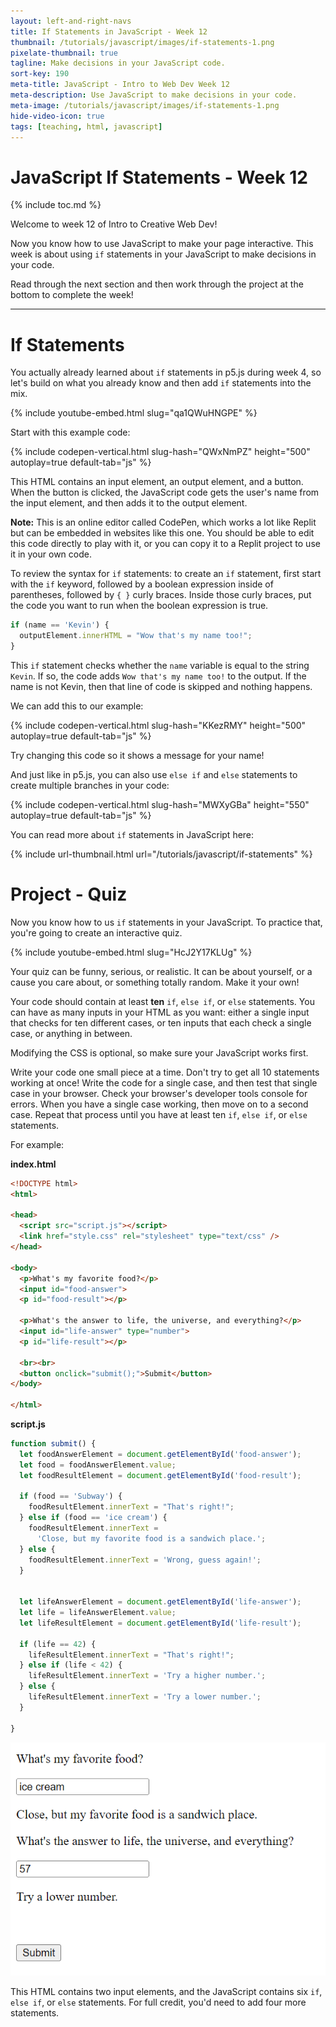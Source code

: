 ```yaml
---
layout: left-and-right-navs
title: If Statements in JavaScript - Week 12
thumbnail: /tutorials/javascript/images/if-statements-1.png
pixelate-thumbnail: true
tagline: Make decisions in your JavaScript code.
sort-key: 190
meta-title: JavaScript - Intro to Web Dev Week 12
meta-description: Use JavaScript to make decisions in your code.
meta-image: /tutorials/javascript/images/if-statements-1.png
hide-video-icon: true
tags: [teaching, html, javascript]
---
```


# JavaScript If Statements - Week 12

{% include toc.md %}

Welcome to week 12 of Intro to Creative Web Dev!

Now you know how to use JavaScript to make your page interactive. This week is about using `if` statements in your JavaScript to make decisions in your code.

Read through the next section and then work through the project at the bottom to complete the week!

---

# If Statements

You actually already learned about `if` statements in p5.js during week 4, so let's build on what you already know and then add `if` statements into the mix.

{% include youtube-embed.html slug="qa1QWuHNGPE" %}

Start with this example code:

{% include codepen-vertical.html slug-hash="QWxNmPZ" height="500" autoplay=true default-tab="js" %}

This HTML contains an input element, an output element, and a button. When the button is clicked, the JavaScript code gets the user's name from the input element, and then adds it to the output element.

**Note:** This is an online editor called CodePen, which works a lot like Replit but can be embedded in websites like this one. You should be able to edit this code directly to play with it, or you can copy it to a Replit project to use it in your own code.

To review the syntax for `if` statements: to create an `if` statement, first start with the `if` keyword, followed by a boolean expression inside of parentheses, followed by `{ }` curly braces. Inside those curly braces, put the code you want to run when the boolean expression is true.

```javascript
if (name == 'Kevin') {
  outputElement.innerHTML = "Wow that's my name too!";
}
```

This `if` statement checks whether the `name` variable is equal to the string `Kevin`. If so, the code adds `Wow that's my name too!` to the output. If the name is not Kevin, then that line of code is skipped and nothing happens.

We can add this to our example:

{% include codepen-vertical.html slug-hash="KKezRMY" height="500" autoplay=true default-tab="js" %}

Try changing this code so it shows a message for your name!

And just like in p5.js, you can also use `else if` and `else` statements to create multiple branches in your code:

{% include codepen-vertical.html slug-hash="MWXyGBa" height="550" autoplay=true default-tab="js" %}

You can read more about `if` statements in JavaScript here:

{% include url-thumbnail.html url="/tutorials/javascript/if-statements" %}

# Project - Quiz

Now you know how to us `if` statements in your JavaScript. To practice that, you're going to create an interactive quiz.

{% include youtube-embed.html slug="HcJ2Y17KLUg" %}

Your quiz can be funny, serious, or realistic. It can be about yourself, or a cause you care about, or something totally random. Make it your own!

Your code should contain at least **ten** `if`, `else if`, or `else` statements. You can have as many inputs in your HTML as you want: either a single input that checks for ten different cases, or ten inputs that each check a single case, or anything in between.

Modifying the CSS is optional, so make sure your JavaScript works first.

Write your code one small piece at a time. Don't try to get all 10 statements working at once! Write the code for a single case, and then test that single case in your browser. Check your browser's developer tools console for errors. When you have a single case working, then move on to a second case. Repeat that process until you have at least ten `if`, `else if`, or `else` statements.

For example:

**index.html**

```html
<!DOCTYPE html>
<html>

<head>
  <script src="script.js"></script>
  <link href="style.css" rel="stylesheet" type="text/css" />
</head>

<body>
  <p>What's my favorite food?</p>
  <input id="food-answer">
  <p id="food-result"></p>

  <p>What's the answer to life, the universe, and everything?</p>
  <input id="life-answer" type="number">
  <p id="life-result"></p>

  <br><br>
  <button onclick="submit();">Submit</button>
</body>

</html>
```

**script.js**

```javascript
function submit() {
  let foodAnswerElement = document.getElementById('food-answer');
  let food = foodAnswerElement.value;
  let foodResultElement = document.getElementById('food-result');

  if (food == 'Subway') {
    foodResultElement.innerText = "That's right!";
  } else if (food == 'ice cream') {
    foodResultElement.innerText =
      'Close, but my favorite food is a sandwich place.';
  } else {
    foodResultElement.innerText = 'Wrong, guess again!';
  }


  let lifeAnswerElement = document.getElementById('life-answer');
  let life = lifeAnswerElement.value;
  let lifeResultElement = document.getElementById('life-result');

  if (life == 42) {
    lifeResultElement.innerText = "That's right!";
  } else if (life < 42) {
    lifeResultElement.innerText = 'Try a higher number.';
  } else {
    lifeResultElement.innerText = 'Try a lower number.';
  }

}
```

![quiz webpage](/teaching/intro-to-web-dev-2022-fall/images/if-statements-1.png)

This HTML contains two input elements, and the JavaScript contains six `if`, `else if`, or `else` statements. For full credit, you'd need to add four more statements.
